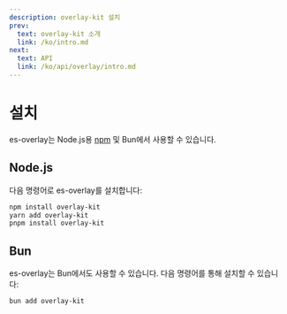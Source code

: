 ```yaml
---
description: overlay-kit 설치
prev:
  text: overlay-kit 소개
  link: /ko/intro.md
next:
  text: API
  link: /ko/api/overlay/intro.md
---
```


# 설치

es-overlay는 Node.js용 [npm](https://npmjs.com/package/overlay-kit) 및 Bun에서 사용할 수 있습니다.

## Node.js

다음 명령어로 es-overlay를 설치합니다:

```sh
npm install overlay-kit
yarn add overlay-kit
pnpm install overlay-kit
```

## Bun

es-overlay는 Bun에서도 사용할 수 있습니다. 다음 명령어를 통해 설치할 수 있습니다:

```sh
bun add overlay-kit
```
